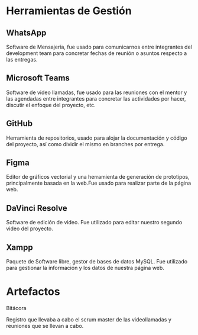 # Herramientas de Gestión 

## WhatsApp
Software de Mensajería, fue usado para comunicarnos entre integrantes del development team para concretar fechas de reunión o asuntos respecto a las entregas.

## Microsoft Teams
Software de video llamadas, fue usado para las reuniones con el mentor y las agendadas entre integrantes para concretar las actividades por hacer, discutir el enfoque del proyecto, etc.

## GitHub
Herramienta de repositorios, usado para alojar la documentación y código del proyecto, así como dividir el mismo en branches por entrega.

## Figma
Editor de gráficos vectorial y una herramienta de generación de prototipos, principalmente basada en la web.Fue usado para realizar parte de la página web.

## DaVinci Resolve
Software de edición de video. Fue utilizado para editar nuestro segundo video del proyecto.

## Xampp
Paquete de Software libre, gestor de bases de datos MySQL. Fue utilizado para gestionar la información y los datos de nuestra página web.

# Artefactos

Bitácora

Registro que llevaba a cabo el scrum master de las videollamadas y reuniones que se llevan a cabo.
